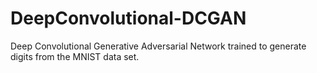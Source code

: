 # DeepConvolutional-DCGAN
Deep Convolutional Generative Adversarial Network trained to generate digits from the MNIST data set.

